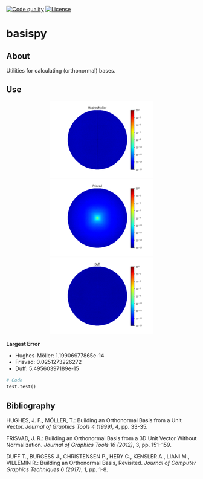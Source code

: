 [![Code quality][s1]][co] [![License][s2]][li]

[s1]: https://api.codacy.com/project/badge/Grade/5db9d4e0cab34f14b019717fed343b6b
[s2]: https://img.shields.io/badge/licence-GPL%203.0-blue.svg

[co]: https://www.codacy.com/app/matt77hias/basispy?utm_source=github.com&amp;utm_medium=referral&amp;utm_content=matt77hias/basispy&amp;utm_campaign=Badge_Grade
[li]: https://raw.githubusercontent.com/matt77hias/basispy/master/LICENSE.txt

# basispy

## About
Utilities for calculating (orthonormal) bases.

## Use

<p align="center">
<img src="res/HughesMoller.png" width="273">
<img src="res/Frisvad.png" width="273">
<img src="res/Duff.png" width="273">
</p>

**Largest Error**
* Hughes-Möller: 1.19906977865e-14
* Frisvad: 0.0251273226272
* Duff: 5.49560397189e-15

```python
# Code
test.test()
```

## Bibliography
HUGHES, J. F., MÖLLER, T.: Building an Orthonormal Basis from a Unit Vector. *Journal of Graphics Tools 4 (1999)*, 4, pp. 33-35.

FRISVAD, J. R.: Building an Orthonormal Basis from a 3D Unit Vector Without Normalization. *Journal of Graphics Tools 16 (2012)*, 3, pp. 151–159.

DUFF T., BURGESS J., CHRISTENSEN P., HERY C., KENSLER A., LIANI M., VILLEMIN R.: Building an Orthonormal Basis, Revisited. *Journal of Computer Graphics Techniques 6 (2017)*, 1, pp. 1-8.

